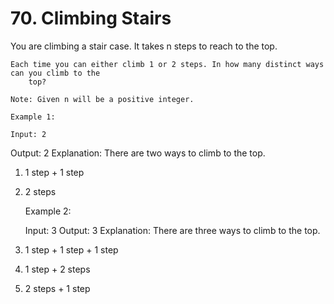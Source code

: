 # 70. Climbing Stairs

You are climbing a stair case. It takes n steps to reach to the top.

    Each time you can either climb 1 or 2 steps. In how many distinct ways can you climb to the
        top?

    Note: Given n will be a positive integer.

    Example 1:

    Input: 2
Output: 2
Explanation: There are two ways to climb to the top.
1. 1 step + 1 step
2. 2 steps

    Example 2:

    Input: 3
Output: 3
Explanation: There are three ways to climb to the top.
1. 1 step + 1 step + 1 step
2. 1 step + 2 steps
3. 2 steps + 1 step